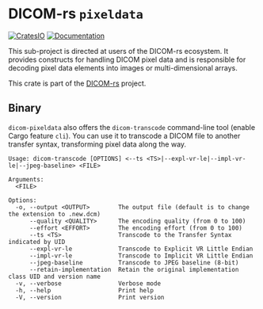 # DICOM-rs `pixeldata`

[![CratesIO](https://img.shields.io/crates/v/dicom-pixeldata.svg)](https://crates.io/crates/dicom-pixeldata)
[![Documentation](https://docs.rs/dicom-pixeldata/badge.svg)](https://docs.rs/dicom-pixeldata)

This sub-project is directed at users of the DICOM-rs ecosystem.
It provides constructs for handling DICOM pixel data
and is responsible for decoding pixel data elements
into images or multi-dimensional arrays.

This crate is part of the [DICOM-rs](https://github.com/Enet4/dicom-rs) project.

## Binary

`dicom-pixeldata` also offers the `dicom-transcode` command-line tool
(enable Cargo feature `cli`).
You can use it to transcode a DICOM file to another transfer syntax,
transforming pixel data along the way.

```none
Usage: dicom-transcode [OPTIONS] <--ts <TS>|--expl-vr-le|--impl-vr-le|--jpeg-baseline> <FILE>

Arguments:
  <FILE>  

Options:
  -o, --output <OUTPUT>        The output file (default is to change the extension to .new.dcm)
      --quality <QUALITY>      The encoding quality (from 0 to 100)
      --effort <EFFORT>        The encoding effort (from 0 to 100)
      --ts <TS>                Transcode to the Transfer Syntax indicated by UID
      --expl-vr-le             Transcode to Explicit VR Little Endian
      --impl-vr-le             Transcode to Implicit VR Little Endian
      --jpeg-baseline          Transcode to JPEG baseline (8-bit)
      --retain-implementation  Retain the original implementation class UID and version name
  -v, --verbose                Verbose mode
  -h, --help                   Print help
  -V, --version                Print version
```
